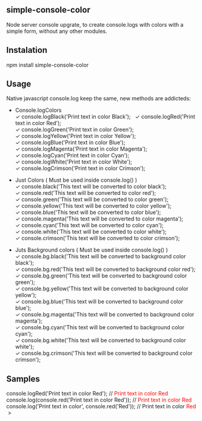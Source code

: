 ## simple-console-color ##

Node server console upgrate, to create console.logs with colors with a simple form, without any other modules.

## Instalation ##

npm install simple-console-color

## Usage ##

Native javascript console.log keep the same, new methods are addicteds:

 - Console.logColors  
    ✓ console.logBlack('Print text in color Black');  
    ✓ console.logRed('Print text in color Red');  
    ✓ console.logGreen('Print text in color Green');  
    ✓ console.logYellow('Print text in color Yellow');  
    ✓ console.logBlue('Print text in color Blue');  
    ✓ console.logMagenta('Print text in color Magenta');  
    ✓ console.logCyan('Print text in color Cyan');  
    ✓ console.logWhite('Print text in color White');  
    ✓ console.logCrimson('Print text in color Crimson');  

 - Just Colors ( Must be used inside console.log() )  
    ✓ console.black('This text will be converted to color black');  
    ✓ console.red('This text will be converted to color red');  
    ✓ console.green('This text will be converted to color green');  
    ✓ console.yellow('This text will be converted to color yellow');  
    ✓ console.blue('This text will be converted to color blue');  
    ✓ console.magenta('This text will be converted to color magenta');  
    ✓ console.cyan('This text will be converted to color cyan');  
    ✓ console.white('This text will be converted to color white');  
    ✓ console.crimson('This text will be converted to color crimson');  

 - Juts Background colors ( Must be used inside console.log() )  
    ✓ console.bg.black('This text will be converted to background color black');  
    ✓ console.bg.red('This text will be converted to background color red');  
    ✓ console.bg.green('This text will be converted to background color green');  
    ✓ console.bg.yellow('This text will be converted to background color yellow');  
    ✓ console.bg.blue('This text will be converted to background color blue');  
    ✓ console.bg.magenta('This text will be converted to background color magenta');  
    ✓ console.bg.cyan('This text will be converted to background color cyan');  
    ✓ console.bg.white('This text will be converted to background color white');  
    ✓ console.bg.crimson('This text will be converted to background color crimson');  


## Samples ##

console.logRed('Print text in color Red'); // <font color="red">Print text in color Red</font>  
console.log(console.red('Print text in color Red')); // <font color="red">Print text in color Red</font>  
console.log('Print text in color', console.red('Red')); // Print text in color <font color="red">Red</font>  >

